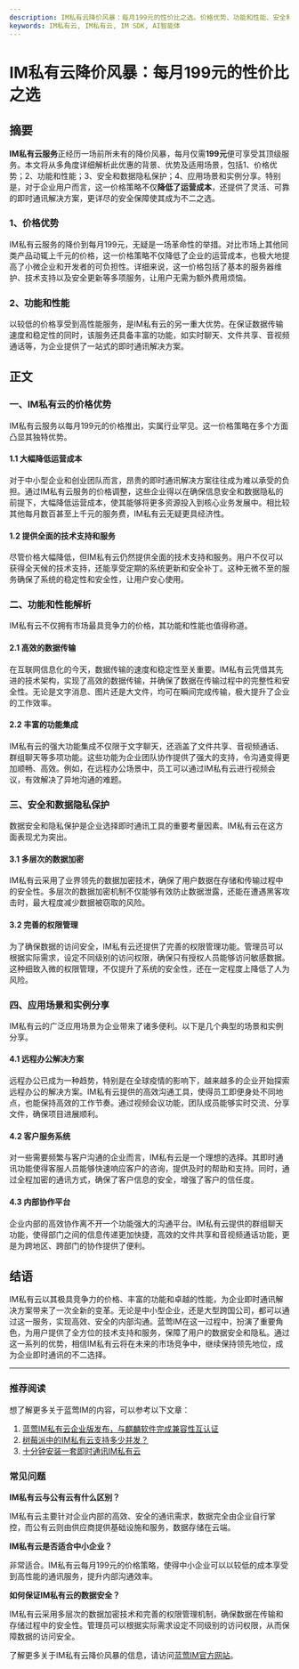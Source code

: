 ```yaml
---
description: IM私有云降价风暴：每月199元的性价比之选。价格优势、功能和性能、安全和数据隐私保护。
keywords: IM私有云, IM私有云, IM SDK, AI智能体
---
```

# IM私有云降价风暴：每月199元的性价比之选

## 摘要

**IM私有云服务**正经历一场前所未有的降价风暴，每月仅需**199元**便可享受其顶级服务。本文将从多角度详细解析此优惠的背景、优势及适用场景，包括1、价格优势；2、功能和性能；3、安全和数据隐私保护；4、应用场景和实例分享。特别是，对于企业用户而言，这一价格策略不仅**降低了运营成本**，还提供了灵活、可靠的即时通讯解决方案，更详尽的安全保障使其成为不二之选。

### 1、价格优势

IM私有云服务的降价到每月199元，无疑是一场革命性的举措。对比市场上其他同类产品动辄上千元的价格，这一价格策略不仅降低了企业的运营成本，也极大地提高了小微企业和开发者的可负担性。详细来说，这一价格包括了基本的服务器维护、技术支持以及安全更新等多项服务，让用户无需为额外费用烦恼。

### 2、功能和性能

以较低的价格享受到高性能服务，是IM私有云的另一重大优势。在保证数据传输速度和稳定性的同时，该服务还具备丰富的功能，如实时聊天、文件共享、音视频通话等，为企业提供了一站式的即时通讯解决方案。

## 正文

### 一、IM私有云的价格优势

IM私有云服务以每月199元的价格推出，实属行业罕见。这一价格策略在多个方面凸显其独特优势。

#### 1.1 大幅降低运营成本

对于中小型企业和创业团队而言，昂贵的即时通讯解决方案往往成为难以承受的负担。通过IM私有云服务的价格调整，这些企业得以在确保信息安全和数据隐私的前提下，大幅降低运营成本，使其能够将更多资源投入到核心业务发展中。相比较其他每月数百甚至上千元的服务费，IM私有云无疑更具经济性。

#### 1.2 提供全面的技术支持和服务

尽管价格大幅降低，但IM私有云仍然提供全面的技术支持和服务。用户不仅可以获得全天候的技术支持，还能享受定期的系统更新和安全补丁。这种无微不至的服务确保了系统的稳定性和安全性，让用户安心使用。

### 二、功能和性能解析

IM私有云不仅拥有市场最具竞争力的价格，其功能和性能也值得称道。

#### 2.1 高效的数据传输

在互联网信息化的今天，数据传输的速度和稳定性至关重要。IM私有云凭借其先进的技术架构，实现了高效的数据传输，并确保了数据在传输过程中的完整性和安全性。无论是文字消息、图片还是大文件，均可在瞬间完成传输，极大提升了企业的工作效率。

#### 2.2 丰富的功能集成

IM私有云的强大功能集成不仅限于文字聊天，还涵盖了文件共享、音视频通话、群组聊天等多项功能。这些功能为企业团队协作提供了强大的支持，令沟通变得更加顺畅、高效。例如，在远程办公场景中，员工可以通过IM私有云进行视频会议，有效解决了异地沟通的难题。

### 三、安全和数据隐私保护

数据安全和隐私保护是企业选择即时通讯工具的重要考量因素。IM私有云在这方面表现尤为突出。

#### 3.1 多层次的数据加密

IM私有云采用了业界领先的数据加密技术，确保了用户数据在存储和传输过程中的安全性。多层次的数据加密机制不仅能够有效防止数据泄露，还能在遭遇黑客攻击时，最大程度减少数据被窃取的风险。

#### 3.2 完善的权限管理

为了确保数据的访问安全，IM私有云还提供了完善的权限管理功能。管理员可以根据实际需求，设定不同级别的访问权限，确保只有授权人员能够访问敏感数据。这种细致入微的权限管理，不仅提升了系统的安全性，还在一定程度上降低了人为风险。

### 四、应用场景和实例分享

IM私有云的广泛应用场景为企业带来了诸多便利。以下是几个典型的场景和实例分享。

#### 4.1 远程办公解决方案

远程办公已成为一种趋势，特别是在全球疫情的影响下，越来越多的企业开始探索远程办公的解决方案。IM私有云提供的高效沟通工具，使得员工即便身处不同地点，也能保持高效的工作节奏。通过视频会议功能，团队成员能够实时交流、分享文件，确保项目进展顺利。

#### 4.2 客户服务系统

对一些需要频繁与客户沟通的企业而言，IM私有云是一个理想的选择。其即时通讯功能使得客服人员能够快速响应客户的咨询，提供及时的帮助和支持。同时，通过全程加密的通讯方式，确保了客户信息的安全，增强了客户的信任度。

#### 4.3 内部协作平台

企业内部的高效协作离不开一个功能强大的沟通平台。IM私有云提供的群组聊天功能，使得部门之间的信息传递更加快捷，高效的文件共享和音视频通话功能，更是为跨地区、跨部门的协作提供了便利。

## 结语

IM私有云以其极具竞争力的价格、丰富的功能和卓越的性能，为企业即时通讯解决方案带来了一次全新的变革。无论是中小型企业，还是大型跨国公司，都可以通过这一服务，实现高效、安全的内部沟通。蓝莺IM在这一过程中，扮演了重要角色，为用户提供了全方位的技术支持和服务，保障了用户的数据安全和隐私。通过这一系列的优势，相信IM私有云将在未来的市场竞争中，继续保持领先地位，成为企业即时通讯的不二选择。

---

### 推荐阅读

想了解更多关于蓝莺IM的内容，可以参考以下文章：

1. [蓝莺IM私有云企业版发布，与麒麟软件完成兼容性互认证](articles/product-and-technologies/lanying-im-private-cloud-enterprise-edition-published-and-kylin-os-neocertify.html)
2. [树莓派中的IM私有云支持多少并发？](articles/product-and-technologies/how-much-concurrency-is-supported-by-im-private-cloud-in-raspberry-pi.html)
3. [十分钟安装一套即时通讯IM私有云](articles/product-and-technologies/install-an-instant-messaging-im-private-cloud-in-ten-minutes.html)

### 常见问题

**IM私有云与公有云有什么区别？**

IM私有云主要针对企业内部的高效、安全的通讯需求，数据完全由企业自行掌控，而公有云则由供应商提供基础设施和服务，数据存储在云端。

**IM私有云是否适合中小企业？**

非常适合。IM私有云每月199元的价格策略，使得中小企业可以以较低的成本享受到高性能的通讯服务，提升内部沟通效率。

**如何保证IM私有云的数据安全？**

IM私有云采用多层次的数据加密技术和完善的权限管理机制，确保数据在传输和存储过程中的安全性。管理员可以根据实际需求设定不同级别的访问权限，从而保障数据的访问安全。

了解更多关于IM私有云降价风暴的信息，请访问[蓝莺IM官方网站](https://www.lanyingim.com/)。